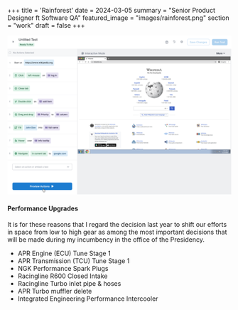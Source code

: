 +++
title = 'Rainforest'
date = 2024-03-05
summary = "Senior Product Designer ft Software QA"
featured_image = "images/rainforest.png"
section = "work"
draft = false
+++

<!-- <p class="large">We choose to go to the moon. We choose to go to the moon in this decade and do the other things, not because they are easy, but because they are hard, because that goal will serve to organize and measure the best of our energies and skills.</p> -->

![image alt test](images/rainforest.png)

#### Performance Upgrades

It is for these reasons that I regard the decision last year to shift our efforts in space from low to high gear as among the most important decisions that will be made during my incumbency in the office of the Presidency.

- APR Engine (ECU) Tune Stage 1
- APR Transmission (TCU) Tune Stage 1
- NGK Performance Spark Plugs
- Racingline R600 Closed Intake
- Racingline Turbo inlet pipe & hoses
- APR Turbo muffler delete
- Integrated Engineering Performance Intercooler
